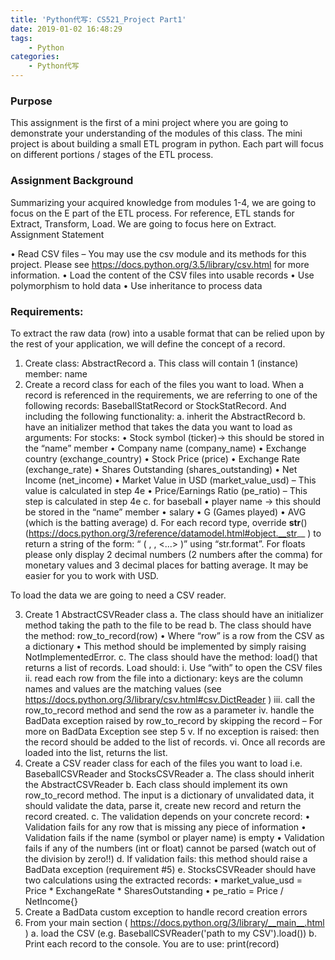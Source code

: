 ```yaml
---
title: 'Python代写: CS521_Project Part1'
date: 2019-01-02 16:48:29
tags: 
    - Python
categories:
    - Python代写
---
```


### Purpose

This assignment is the first of a mini project where you are going to demonstrate your understanding of the modules of this class.
The mini project is about building a small ETL program in python. Each part will focus on different portions / stages of the ETL process.

### Assignment Background

Summarizing your acquired knowledge from modules 1-4, we are going to focus on the E part of the ETL process. For reference, ETL stands for Extract, Transform, Load. We are going to focus here on Extract.
Assignment Statement

•   Read CSV files – You may use the csv module and its methods for this project.  Please see https://docs.python.org/3.5/library/csv.html for more information.
•   Load the content of the CSV files into usable records
•   Use polymorphism to hold data
•   Use inheritance to process data
 
### Requirements:

To extract the raw data (row) into a usable format that can be relied upon by the rest of your application, we will define the concept of a record.

1.  Create class: AbstractRecord
a.  This class will contain 1 (instance) member: name
2.  Create a record class for each of the files you want to load.  When a record is referenced in the requirements, we are referring to one of the following records:
BaseballStatRecord or StockStatRecord.
And including the following functionality:
a.  inherit the AbstractRecord
b.  have an initializer method that takes the data you want to load as arguments:
For stocks:
•   Stock symbol (ticker)→ this should be stored in the “name” member
•   Company name (company_name)
•   Exchange country (exchange_country)
•   Stock Price (price)
•   Exchange Rate (exchange_rate)
•   Shares Outstanding (shares_outstanding)
•   Net Income (net_income)
•   Market Value in USD (market_value_usd) – This value is calculated in step 4e
•   Price/Earnings Ratio (pe_ratio) – This step is calculated in step 4e
c.  for baseball
•   player name → this should be stored in the “name” member
•   salary
•   G (Games played)
•   AVG (which is the batting average)
d.  For each record type, override __str__() (https://docs.python.org/3/reference/datamodel.html#object.__str__ ) to return a string of the form: “<name of the record type> ( <value1>, <value2>,  <...> )” using “str.format”.
For floats please only display 2 decimal numbers (2 numbers after the comma) for monetary values and 3 decimal places for batting average.  It may be easier for you to work with USD.

To load the data we are going to need a CSV reader.

3.  Create 1 AbstractCSVReader class
a.  The class should have an initializer method taking the path to the file to be read
b.  The class should have the method: row_to_record(row)
•   Where “row” is a row from the CSV as a dictionary
•   This method should be implemented by simply raising NotImplementedError.
c.  The class should have the method: load() that returns a list of records. Load should:
i.  Use “with” to open the CSV files
ii. read each row from the file into a dictionary: keys are the column names and values are the matching values (see https://docs.python.org/3/library/csv.html#csv.DictReader )
iii.    call the row_to_record method and send the row as a parameter
iv. handle the BadData exception raised by  row_to_record by skipping the record – For more on BadData Exception see step 5
v.  If no exception is raised: then the record should be added to the list of records.
vi. Once all records are loaded into the list, returns the list.
4.  Create a CSV reader class for each of the files you want to load 
i.e. BaseballCSVReader and StocksCSVReader
a.  The class should inherit the AbstractCSVReader
b.  Each class should implement its own row_to_record method. The input is a dictionary of unvalidated data, it should validate the data, parse it, create new record and return the record created. 
c.  The validation depends on your concrete record:
•   Validation fails for any row that is missing any piece of information
•   Validation fails if the name (symbol or player name) is empty
•   Validation fails if any of the numbers (int or float) cannot be parsed (watch out of the division by zero!!)
d.  If validation fails: this method should raise a BadData exception (requirement #5)
e.  StocksCSVReader should have two calculations using the extracted records:
•   market_value_usd  = Price * ExchangeRate * SharesOutstanding
•   pe_ratio = Price / NetIncome{}
5.  Create a BadData custom exception to handle record creation errors
6.  From your main section ( https://docs.python.org/3/library/__main__.html )
a.  load the CSV (e.g.  BaseballCSVReader('path to my CSV').load())
b.  Print each record to the console. You are to use: print(record)


